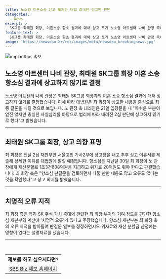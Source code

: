 ```yaml
---
title: 노소영 이혼소송 상고 포기한 대법 최태원 상고만 판단
categories:
  - News
excerpt: >
  SK그룹 최태원 회장, 이혼소송 항소 결과에 대해 상고 포기 노소영 아트센터 나비 관장 측이 대법원에 상고 의사를 밝히지 않겠다고 발표했습니다. 최 회장은 이에 상고 이유서를 제출해 대법원에 상세한 이유를 밝힐 예정이며, 특히 SK 주식 가치 증대와 관련한 최 회장 부자의 기여 정도를 판단한 항소심 재판부의 계산에 치명적 오류가 있다고 주장했습니다. SBS Biz는 뉴스 제보를 기다리고 있습니다. (150자)
feature_text: >
  SK그룹 최태원 회장, 이혼소송 항소 결과에 대해 상고 포기 노소영 아트센터 나비 관장 측이 대법원에 상고 의사를 밝히지 않겠다고 발표했습니다. 최 회장은 이에 상고 이유서를 제출해 대법원에 상세한 이유를 밝힐 예정이며, 특히 SK 주식 가치 증대와 관련한 최 회장 부자의 기여 정도를 판단한 항소심 재판부의 계산에 치명적 오류가 있다고 주장했습니다. SBS Biz는 뉴스 제보를 기다리고 있습니다. (150자)
image: 'https://newsdao.kr/res/images/meta/newsdao_breakingnews.jpg'
---
```


<p><img src="https://newsdao.kr/res/images/meta/newsdao_breakingnews.jpg" alt="implanttips 속보" /></p>

<h2 data-ke-size="size26">노소영 아트센터 나비 관장, 최태원 SK그룹 회장 이혼 소송 항소심 결과에 상고하지 않기로 결정</h2>

<p data-ke-size="size16">노소영 아트센터 나비 관장은 최태원 SK그룹 회장과의 이혼 소송 항소심 결과에 대해 상고하지 않기로 결정했습니다. 이에 따라 대법원은 최 회장이 상고한 내용을 중심으로 최종 결론을 내릴 것으로 보입니다. 노 관장 측 대리인은 21일 입장문을 내 "아쉬운 부분이 없진 않지만 충실한 사실심리를 바탕으로 법리에 따라 내려진 2심 판단에 상고하지 않기로 했다"고 밝혔습니다.</p>

<hr>

<h2 data-ke-size="size26">최태원 SK그룹 회장, 상고 의향 표명</h2>

<p data-ke-size="size16">최 회장은 전날 2심 재판부인 서울고법 가사2부에 상고장을 내고 추후 상고 이유서를 제출해 상세한 이유를 대법원에 밝힐 예정입니다. 항소심은 지난달 30일 최 회장이 노 관장에게 재산분할로 1조3천808억원을 지급하고 위자료 20억원도 줘야 한다고 판결했습니다. 최 회장 측은 "항소심 판결문을 검토하면서 다툴 만한 내용도 많고 오류도 많다는 것을 확인했다"고 상고 의지를 밝혔습니다.</p>

<hr>

<h2 data-ke-size="size26">치명적 오류 지적</h2>

<p data-ke-size="size16">최 회장 측은 특히 SK 주식 가치 증대와 관련한 최 회장 부자의 기여 정도를 판단한 항소심 재판부의 계산에 '치명적 오류'가 있다고 주장했습니다. 항소심 재판부는 최 회장 측의 오류 지적을 받아들여 판결문 일부를 정정하면서도 위자료와 재산 분할금 산정에는 영향이 없다는 설명자료를 냈습니다.</p>

<hr>

<p data-ke-size="size16">&nbsp;</p>

<table>
   <tbody>
      <tr>
         <td style="text-align: center; height: 17px;"><b>제보를 하고 싶으시다면?</b></td>
      </tr>
      <tr>
         <td style="text-align: center; height: 17px;"><a href="https://url.kr/9pghjn">SBS Biz 제보 홈페이지</a></td>
      </tr>
   </tbody>
</table>

